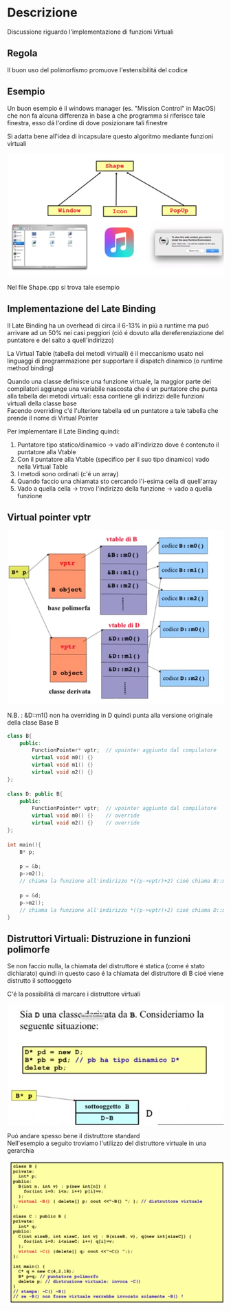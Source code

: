 # Descrizione

Discussione riguardo l'implementazione di funzioni Virtuali


## Regola

Il buon uso del polimorfismo promuove l'estensibilitá del codice


## Esempio 

Un buon esempio é il windows manager (es. "Mission Control" in MacOS) che non fa alcuna differenza in base a che programma si riferisce tale finestra, esso dá l'ordine di dove posizionare tali finestre

Si adatta bene all'idea di incapsulare questo algoritmo mediante funzioni virtuali

![Shape](../../assets/Shape.png)

Nel file Shape.cpp si trova tale esempio

## Implementazione del Late Binding

Il Late Binding ha un overhead di circa il 6-13% in piú a runtime ma puó arrivare ad un 50% nei casi peggiori (ció é dovuto alla dereferenziazione del puntatore e del salto a quell'indirizzo)

La Virtual Table (tabella dei metodi virtuali) é il meccanismo usato nei linguaggi di programmazione per supportare il dispatch dinamico (o runtime method binding)

Quando una classe definisce una funzione virtuale, la maggior parte dei compilatori aggiunge una variabile nascosta che é un puntatore che punta alla tabella dei metodi virtuali: essa contiene gli indirizzi delle funzioni virtuali della classe base  
Facendo overriding c'é l'ulteriore tabella ed un puntatore a tale tabella che prende il nome di Virtual Pointer

Per implementare il Late Binding quindi: 
1. Puntatore tipo statico/dinamico -> vado all'indirizzo dove é contenuto il puntatore alla Vtable
2. Con il puntatore alla Vtable (specifico per il suo tipo dinamico) vado nella Virtual Table
3. I metodi sono ordinati (c'é un array)
4. Quando faccio una chiamata sto cercando l'i-esima cella di quell'array
5. Vado a quella cella -> trovo l'indirizzo della funzione -> vado a quella funzione

## Virtual pointer vptr

![Vptr](../../assets/vptr.png)

N.B. : &D::m1() non ha overriding in D quindi punta alla versione originale della clase Base B

```cpp
class B{
    public:
        FunctionPointer* vptr;  // vpointer aggiunto dal compilatore
        virtual void m0() {}
        virtual void m1() {}
        virtual void m2() {}
};

class D: public B{
    public:
        FunctionPointer* vptr;  // vpointer aggiunto dal compilatore
        virtual void m0() {}    // override
        virtual void m2() {}    // override
};

int main(){
    B* p;

    p = &b;
    p->m2();
    // chiama la funzione all'indirizzo *((p->vptr)+2) cioé chiama B::m2()

    p = &d;
    p->m2();
    // chiama la funzione all'indirizzo *((p->vptr)+2) cioé chiama D::m2()
}
```
## Distruttori Virtuali: Distruzione in funzioni polimorfe

Se non faccio nulla, la chiamata del distruttore é statica (come é stato dichiarato) quindi in questo caso é la chiamata del distruttore di B cioé viene distrutto il sottooggeto

C'é la possibilitá di marcare i distruttore virtuali  

![Delete Functions Polimorfe](../../assets/Delete_FunPolimorfe.png)

Puó andare spesso bene il distruttore standard  
Nell'esempio a seguito troviamo l'utilizzo del distruttore virtuale in una gerarchia

![Distruttore Virtuale](../../assets/Distruttore_Virtuale.png)
